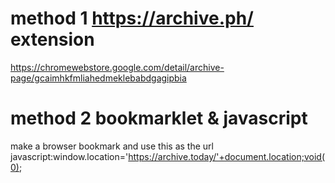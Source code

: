 # method 1 https://archive.ph/ extension
https://chromewebstore.google.com/detail/archive-page/gcaimhkfmliahedmeklebabdgagipbia

# method 2 bookmarklet & javascript
make a browser bookmark and use this as the url
javascript:window.location='https://archive.today/'+document.location;void(0);
